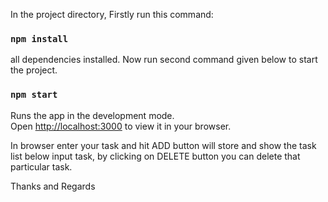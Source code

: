 In the project directory,
Firstly run this command:

### `npm install`

all dependencies installed.
Now run second command given below to start the project.

### `npm start`

Runs the app in the development mode.\
Open [http://localhost:3000](http://localhost:3000) to view it in your browser.

In browser enter your task and hit ADD button will store and show the task list below input task, by clicking on DELETE button you can delete that particular task.

Thanks and Regards
